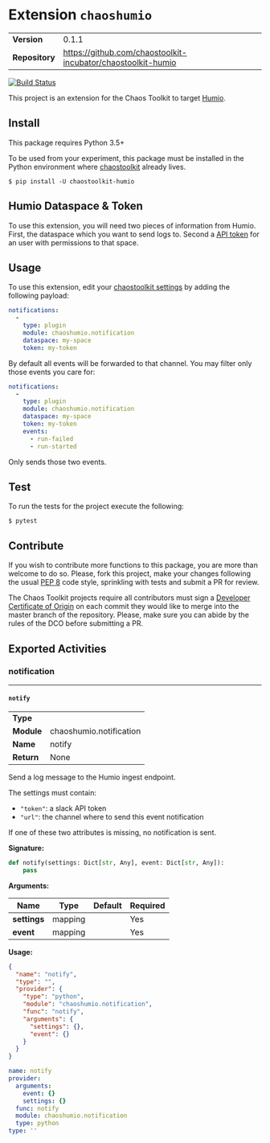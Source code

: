 # Extension `chaoshumio`

|                       |               |
| --------------------- | ------------- |
| **Version**           | 0.1.1 |
| **Repository**        | https://github.com/chaostoolkit-incubator/chaostoolkit-humio |


[![Build Status](https://travis-ci.org/chaostoolkit-incubator/chaostoolkit-humio.svg?branch=master)](https://travis-ci.org/chaostoolkit-incubator/chaostoolkit-humio)

This project is an extension for the Chaos Toolkit to target [Humio][humio].

[humio]: https://www.humio.com/

## Install

This package requires Python 3.5+

To be used from your experiment, this package must be installed in the Python
environment where [chaostoolkit][] already lives.

[chaostoolkit]: https://github.com/chaostoolkit/chaostoolkit

```
$ pip install -U chaostoolkit-humio
```

## Humio Dataspace & Token

To use this extension, you will need two pieces of information from Humio.
First, the dataspace which you want to send logs to. Second a [API token][token]
for an user with permissions to that space.

[token]: https://cloud.humio.com/docs/http-api/index.html#api-token

## Usage

To use this extension, edit your [chaostoolkit settings][settings] by adding the
following payload:

[settings]: http://chaostoolkit.org/reference/usage/settings/

```yaml
notifications:
  -
    type: plugin
    module: chaoshumio.notification
    dataspace: my-space
    token: my-token
```

By default all events will be forwarded to that channel. You may filter only
those events you care for:


```yaml
notifications:
  -
    type: plugin
    module: chaoshumio.notification
    dataspace: my-space
    token: my-token
    events:
      - run-failed
      - run-started
```

Only sends those two events.

## Test

To run the tests for the project execute the following:

```
$ pytest
```

## Contribute

If you wish to contribute more functions to this package, you are more than
welcome to do so. Please, fork this project, make your changes following the
usual [PEP 8][pep8] code style, sprinkling with tests and submit a PR for
review.

[pep8]: https://pycodestyle.readthedocs.io/en/latest/

The Chaos Toolkit projects require all contributors must sign a
[Developer Certificate of Origin][dco] on each commit they would like to merge
into the master branch of the repository. Please, make sure you can abide by
the rules of the DCO before submitting a PR.

[dco]: https://github.com/probot/dco#how-it-works


## Exported Activities



### notification



***

#### `notify`

|                       |               |
| --------------------- | ------------- |
| **Type**              |  |
| **Module**            | chaoshumio.notification |
| **Name**              | notify |
| **Return**              | None |


Send a log message to the Humio ingest endpoint.

The settings must contain:

- `"token"`: a slack API token
- `"url"`: the channel where to send this event notification

If one of these two attributes is missing, no notification is sent.

**Signature:**

```python
def notify(settings: Dict[str, Any], event: Dict[str, Any]):
    pass

```

**Arguments:**

| Name | Type | Default | Required |
| --------------------- | ------------- | ------------- | ------------- |
| **settings**      | mapping |  | Yes |
| **event**      | mapping |  | Yes |


**Usage:**

```json
{
  "name": "notify",
  "type": "",
  "provider": {
    "type": "python",
    "module": "chaoshumio.notification",
    "func": "notify",
    "arguments": {
      "settings": {},
      "event": {}
    }
  }
}
```

```yaml
name: notify
provider:
  arguments:
    event: {}
    settings: {}
  func: notify
  module: chaoshumio.notification
  type: python
type: ''

```


